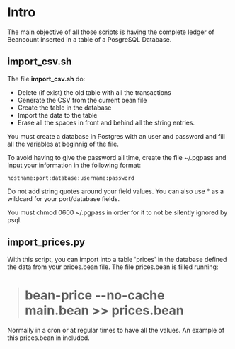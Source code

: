 # Intro

The main objective of all those scripts is having the complete ledger of Beancount
inserted in a table of a PosgreSQL Database.

## import_csv.sh

The file **import_csv.sh** do:

* Delete (if exist) the old table with all the transactions
* Generate the CSV from the current bean file
* Create the table in the database
* Import the data to the table
* Erase all the spaces in front and behind all the string entries.

You must create a database in Postgres with an user and password and fill all the variables at beginnig of the file.

To avoid having to give the password all time, create the file ~/.pgpass and
Input your information in the following format:

    hostname:port:database:username:password

Do not add string quotes around your field values.
You can also use * as a wildcard for your port/database fields.

You must chmod 0600 ~/.pgpass in order for it to not be silently ignored by psql.

## import_prices.py

With this script, you can import into a table 'prices' in the database defined the data from your prices.bean file.
The file prices.bean is filled running:
> # bean-price --no-cache main.bean >> prices.bean

Normally in a cron or at regular times to have all the values. An example of this prices.bean in included.
